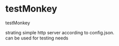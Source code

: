 # testMonkey
testMonkey

strating simple http server according to config.json.  
can be used for testing needs  
